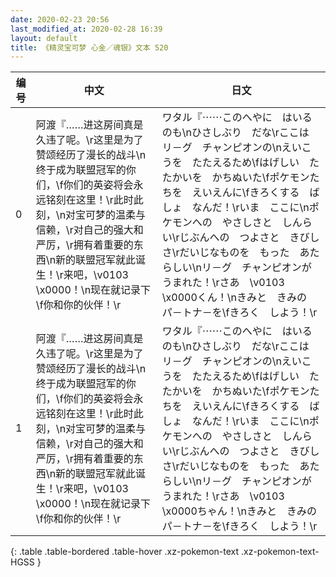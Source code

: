 ```yaml
---
date: 2020-02-23 20:56
last_modified_at: 2020-02-28 16:39
layout: default
title: 《精灵宝可梦 心金／魂银》文本 520
---
```

| 编号 | 中文 | 日文 |
| ---- | ---- | ---- |
| 0 | 阿渡『……进这房间真是久违了呢。\r这里是为了赞颂经历了漫长的战斗\n终于成为联盟冠军的你们，\f你们的英姿将会永远铭刻在这里！\r此时此刻，\n对宝可梦的温柔与信赖，\r对自己的强大和严厉，\r拥有着重要的东西\n新的联盟冠军就此诞生！\r来吧，\v0103　\x0000！\n现在就记录下\f你和你的伙伴！\r | ワタル『⋯⋯このへやに　はいるのも\nひさしぶり　だな\rここは　リ－グ　チャンピオンの\nえいこうを　たたえるため\fはげしい　たたかいを　かちぬいた\fポケモンたちを　えいえんに\fきろくする　ばしょ　なんだ！\rいま　ここに\nポケモンへの　やさしさと　しんらい\rじぶんへの　つよさと　きびしさ\rだいじなものを　もった　あたらしい\nリ－グ　チャンピオンが　うまれた！\rさあ　\v0103　\x0000くん！\nきみと　きみの　パ－トナ－を\fきろく　しよう！\r |
| 1 | 阿渡『……进这房间真是久违了呢。\r这里是为了赞颂经历了漫长的战斗\n终于成为联盟冠军的你们，\f你们的英姿将会永远铭刻在这里！\r此时此刻，\n对宝可梦的温柔与信赖，\r对自己的强大和严厉，\r拥有着重要的东西\n新的联盟冠军就此诞生！\r来吧，\v0103　\x0000！\n现在就记录下\f你和你的伙伴！\r | ワタル『⋯⋯このへやに　はいるのも\nひさしぶり　だな\rここは　リ－グ　チャンピオンの\nえいこうを　たたえるため\fはげしい　たたかいを　かちぬいた\fポケモンたちを　えいえんに\fきろくする　ばしょ　なんだ！\rいま　ここに\nポケモンへの　やさしさと　しんらい\rじぶんへの　つよさと　きびしさ\rだいじなものを　もった　あたらしい\nリ－グ　チャンピオンが　うまれた！\rさあ　\v0103　\x0000ちゃん！\nきみと　きみの　パ－トナ－を\fきろく　しよう！\r |
{: .table .table-bordered .table-hover .xz-pokemon-text .xz-pokemon-text-HGSS }